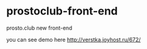 # prostoclub-front-end
prosto.club new front-end


you can see demo here http://verstka.joyhost.ru/672/
